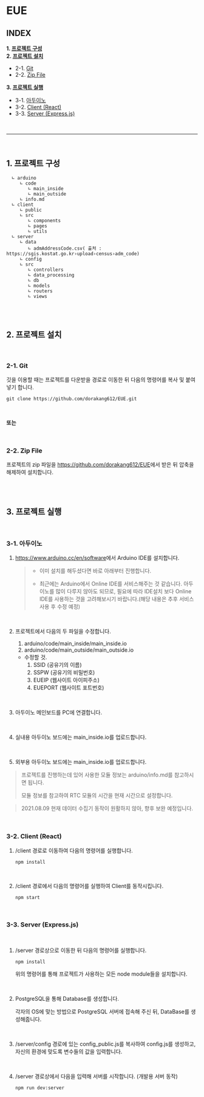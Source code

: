 # EUE

## INDEX

**1. [프로젝트 구성](https://github.com/dorakang612/EUE#1-프로젝트-구성)</br>**
**2. [프로젝트 설치](https://github.com/dorakang612/EUE#2-프로젝트-설치)**

- 2-1. [Git](https://github.com/dorakang612/EUE#2-1-git)
- 2-2. [Zip File](https://github.com/dorakang612/EUE#2-2-zip-File)

**3. [프로젝트 실행](https://github.com/dorakang612/EUE#3-프로젝트-실행)**

- 3-1. [아두이노](https://github.com/dorakang612/EUE#3-1-아두이노)
- 3-2. [Client (React)](https://github.com/dorakang612/EUE#3-2-client-react)
- 3-3. [Server (Express.js)](https://github.com/dorakang612/EUE#3-3-server-expressjs)

<br>

---

<br>

## 1. 프로젝트 구성

      ∟ arduino
         ∟ code
            ∟ main_inside
            ∟ main_outside
         ∟ info.md
      ∟ client
         ∟ public
         ∟ src
            ∟ components
            ∟ pages
            ∟ utils
      ∟ server
         ∟ data
            ∟ admAddressCode.csv( 출처 : https://sgis.kostat.go.kr›upload›census›adm_code)
         ∟ config
         ∟ src
            ∟ controllers
            ∟ data_processing
            ∟ db
            ∟ models
            ∟ routers
            ∟ views

<br>
<br>

## 2. 프로젝트 설치

<br>

### 2-1. Git

깃을 이용할 때는 프로젝트를 다운받을 경로로 이동한 뒤 다음의 명령어를 복사 및 붙여넣기 합니다.

```console
git clone https://github.com/dorakang612/EUE.git
```

<br>

**또는**

<br>

### 2-2. Zip File

프로젝트의 zip 파일을 <https://github.com/dorakang612/EUE>에서 받은 뒤 압축을 해제하여 설치합니다.

<br>
<br>

## 3. 프로젝트 실행

<br>

### 3-1. 아두이노

1. <https://www.arduino.cc/en/software>에서 Arduino IDE를 설치합니다.

   > - 이미 설치를 해두셨다면 바로 아래부터 진행합니다.
   >
   > - 최근에는 Arduino에서 Online IDE를 서비스해주는 것 같습니다. 아두이노를 많이 다루지 않아도 되므로, 필요에 따라 IDE설치 보다 Online IDE를 사용하는 것을 고려해보시기 바랍니다.(해당 내용은 추후 서비스 사용 후 수정 예정)

<br>

2. 프로젝트에서 다음의 두 파일을 수정합니다.

   1. arduino/code/main_inside/main_inside.io
   2. arduino/code/main_outside/main_outside.io

   - 수정할 것.
     1. SSID (공유기의 이름)
     2. SSPW (공유기의 비밀번호)
     3. EUEIP (웹사이트 아이피주소)
     4. EUEPORT (웹사이트 포트번호)

<br>

3. 아두이노 메인보드를 PC에 연결합니다.

<br>

4. 실내용 아두이노 보드에는 main_inside.io를 업로드합니다.

<br>

5. 외부용 아두이노 보드에는 main_inside.io를 업로드합니다.

> 프로젝트를 진행하는데 있어 사용한 모듈 정보는 arduino/info.md를 참고하시면 됩니다.
>
> 모듈 정보를 참고하여 RTC 모듈의 시간을 현재 시간으로 설정합니다.

> 2021.08.09 현재 데이터 수집기 동작이 원활하지 않아, 향후 보완 예정입니다.

<br>

### 3-2. Client (React)

1. /client 경로로 이동하여 다음의 명령어를 실행합니다.

   ```console
   npm install
   ```

<br>

2. /client 경로에서 다음의 명령어를 실행하여 Client를 동작시킵니다.

   ```console
   npm start
   ```

<br>

### 3-3. Server (Express.js)

<br>

1. /server 경로상으로 이동한 뒤 다음의 명령어를 실행합니다.

   ```console
   npm install
   ```

   위의 명령어를 통해 프로젝트가 사용하는 모든 node module들을 설치합니다.

<br>

2. PostgreSQL을 통해 Database를 생성합니다.

   각자의 OS에 맞는 방법으로 PostgreSQL 서버에 접속해 주신 뒤, DataBase를 생성해줍니다.

<br>

3. /server/config 경로에 있는 config_public.js를 복사하여 config.js를 생성하고, 자신의 환경에 맞도록 변수들의 값을 입력합니다.

<br>

4. /server 경로상에서 다음을 입력해 서버를 시작합니다. (개발용 서버 동작)

   ```console
   npm run dev:server
   ```
